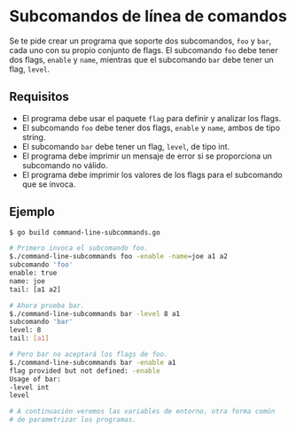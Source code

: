 # Subcomandos de línea de comandos

Se te pide crear un programa que soporte dos subcomandos, `foo` y `bar`, cada uno con su propio conjunto de flags. El subcomando `foo` debe tener dos flags, `enable` y `name`, mientras que el subcomando `bar` debe tener un flag, `level`.

## Requisitos

- El programa debe usar el paquete `flag` para definir y analizar los flags.
- El subcomando `foo` debe tener dos flags, `enable` y `name`, ambos de tipo string.
- El subcomando `bar` debe tener un flag, `level`, de tipo int.
- El programa debe imprimir un mensaje de error si se proporciona un subcomando no válido.
- El programa debe imprimir los valores de los flags para el subcomando que se invoca.

## Ejemplo

```sh
$ go build command-line-subcommands.go

# Primero invoca el subcomando foo.
$./command-line-subcommands foo -enable -name=joe a1 a2
subcomando 'foo'
enable: true
name: joe
tail: [a1 a2]

# Ahora prueba bar.
$./command-line-subcommands bar -level 8 a1
subcomando 'bar'
level: 8
tail: [a1]

# Pero bar no aceptará los flags de foo.
$./command-line-subcommands bar -enable a1
flag provided but not defined: -enable
Usage of bar:
-level int
level

# A continuación veremos las variables de entorno, otra forma común
# de parametrizar los programas.
```
